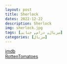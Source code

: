 ```yaml
---
layout: post
title: Sherlock
dates: 2022-12-22
description: Sherlock
img: sherlock.jpg
tags: [سریال, درام, جنایی]
categories: [سریال]
---
```


[imdb](https://www.imdb.com/title/tt1475582)  
[RottenTomatoes](https://www.rottentomatoes.com/tv/sherlock)